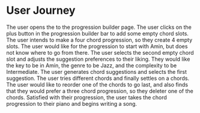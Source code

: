 # User Journey

The user opens the to the progression builder page. The user clicks on the plus button in the progression builder bar to add some empty chord slots. The user intends to make a four chord progression, so they create 4 empty slots. The user would like for the progression to start with Amin, but does not know where to go from there. The user selects the second empty chord slot and adjusts the suggestion preferences to their liking. They would like the key to be in Amin, the genre to be Jazz, and the complexity to be Intermediate. The user generates chord suggestions and selects the first suggestion. The user tries different chords and finally settles on a chords. The user would like to reorder one of the chords to go last, and also finds that they would prefer a three chord progression, so they deleter one of the chords. Satisfied with their progression, the user takes the chord progression to their piano and begins writing a song.